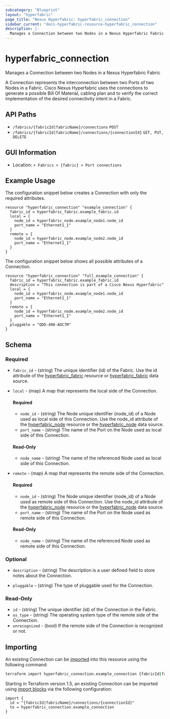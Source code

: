 ```yaml
---
subcategory: "Blueprint"
layout: "hyperfabric"
page_title: "Nexus Hyperfabric: hyperfabric_connection"
sidebar_current: "docs-hyperfabric-resource-hyperfabric_connection"
description: |-
  Manages a Connection between two Nodes in a Nexus Hyperfabric Fabric
---
```


# hyperfabric_connection

Manages a Connection between two Nodes in a Nexus Hyperfabric Fabric

A Connection represents the interconnection between two Ports of two Nodes in a Fabric. Cisco Nexus Hyperfabric uses the connections to generate a possible Bill Of Material, cabling plan and to verify the correct implementation of the desired connectivity intent in a Fabric.

## API Paths ##

* `/fabrics/{fabricId|fabricName}/connections` `POST`
* `/fabrics/{fabricId|fabricName}/connections/{connectionId}` `GET, PUT, DELETE`

## GUI Information ##

* Location: `> Fabrics > {fabric} > Port connections`

## Example Usage ##

The configuration snippet below creates a Connection with only the required attributes.

```hcl
resource "hyperfabric_connection" "example_connection" {
  fabric_id = hyperfabric_fabric.example_fabric.id
  local = {
    node_id = hyperfabric_node.example_node1.node_id
    port_name = "Ethernet1_1"
  }
  remote = {
    node_id = hyperfabric_node.example_node2.node_id
    port_name = "Ethernet1_1"
  }
}
```
The configuration snippet below shows all possible attributes of a Connection.

```hcl
resource "hyperfabric_connection" "full_example_connection" {
  fabric_id = hyperfabric_fabric.example_fabric.id
  description = "This connection is part of a Cisco Nexus Hyperfabric"
  local = {
    node_id = hyperfabric_node.example_node1.node_id
    port_name = "Ethernet1_1"
  }
  remote = {
    node_id = hyperfabric_node.example_node2.node_id
    port_name = "Ethernet1_1"
  }
  pluggable = "QDD-400-AOC7M"
}
```

## Schema ##

### Required ###
* `fabric_id` - (string) The unique identifier (id) of the Fabric. Use the id attribute of the [hyperfabric_fabric](https://registry.terraform.io/providers/cisco-open/hyperfabric/latest/docs/resources/fabric) resource or [hyperfabric_fabric](https://registry.terraform.io/providers/cisco-open/hyperfabric/latest/docs/data-sources/fabric) data source.
* `local` - (map) A map that represents the local side of the Connection.

  #### Required ####

  * `node_id` - (string) The Node unique identifier (node_id) of a Node used as local side of this Connection. Use the node_id attribute of the [hyperfabric_node](https://registry.terraform.io/providers/cisco-open/hyperfabric/latest/docs/resources/node) resource or the [hyperfabric_node](https://registry.terraform.io/providers/cisco-open/hyperfabric/latest/docs/data-sources/node) data source.
  * `port_name` - (string) The name of the Port on the Node used as local side of this Connection.

  #### Read-Only ####

  * `node_name` - (string) The name of the referenced Node used as local side of this Connection.
* `remote` - (map) A map that represents the remote side of the Connection.

  #### Required ####

  * `node_id` - (string) The Node unique identifier (node_id) of a Node used as remote side of this Connection. Use the node_id attribute of the [hyperfabric_node](https://registry.terraform.io/providers/cisco-open/hyperfabric/latest/docs/resources/node) resource or the [hyperfabric_node](https://registry.terraform.io/providers/cisco-open/hyperfabric/latest/docs/data-sources/node) data source.
  * `port_name` - (string) The name of the Port on the Node used as remote side of this Connection.

  #### Read-Only ####

  * `node_name` - (string) The name of the referenced Node used as remote side of this Connection.

### Optional ###
  

* `description` - (string) The description is a user defined field to store notes about the Connection.
<!-- * `cable_type` - (string) The type of cable used for the Connection.
  - Valid Values: `DAC`, `FIBER`.
* `cable_length` - (string) The length of the cable used for the Connection. -->
* `pluggable` - (string) The type of pluggable used for the Connection.
<!-- * `labels` - (list of strings) A list of user-defined labels that can be used for grouping and filtering objects.
* `annotations` - (list of maps) A list of key-value annotations to store user-defined data including complex data such as JSON.

  #### Required ####

  * `name` - (string) The name used to uniquely identify the annotation.
  * `value` - (string) The value of the annotation.

  #### Optional ####

  * `data_type` - (string) The type of data stored in the value of the annotation.
      - Default: `STRING`
      - Valid Values: `STRING`, `INT32`, `UINT32`, `INT64`, `UINT64`, `BOOL`, `TIME`, `UUID`, `DURATION`, `JSON`. -->

### Read-Only ###

* `id` - (string) The unique identifier (id) of the Connection in the Fabric.
* `os_type` - (string) The operating system type of the remote side of the Connection.
* `unrecognized` - (bool) If the remote side of the Connection is recognized or not.
<!-- * `metadata` - (map) A map of the Metadata of the Connection:
  * `created_at` - (string) The timestamp when this object was created in [RFC3339](https://datatracker.ietf.org/doc/html/rfc3339#section-5.8) format.
  * `created_by` - (string) The user that created this object.
  * `modified_at` - (string) The timestamp when this object was last modified in [RFC3339](https://datatracker.ietf.org/doc/html/rfc3339#section-5.8) format.
  * `modified_by` - (string) The user that modified this object last.
  * `revision_id` - (string) An integer that represent the current revision of the object. -->

## Importing

An existing Connection can be [imported](https://www.terraform.io/docs/import/index.html) into this resource using the following command:

```bash
terraform import hyperfabric_connection.example_connection {fabricId|fabricName}/connections/{connectionId}
```

Starting in Terraform version 1.5, an existing Connection can be imported
using [import blocks](https://developer.hashicorp.com/terraform/language/import) via the following configuration:

```hcl
import {
  id = "{fabricId|fabricName}/connections/{connectionId}"
  to = hyperfabric_connection.example_connection
}
```
